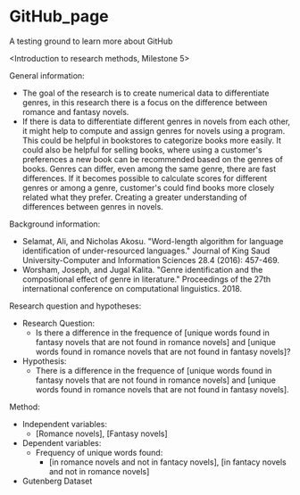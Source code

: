 # GitHub_page
A testing ground to learn more about GitHub

<Introduction to research methods, Milestone 5>

General information:
- The goal of the research is to create numerical data to differentiate genres, in this research there is a focus on the difference between romance and fantasy novels.
- If there is data to differentiate different genres in novels from each other, it might help to compute and assign genres for novels using a program. This could be helpful in bookstores to categorize books more easily. It could also be helpful for selling books, where using a customer's preferences a new book can be recommended based on the genres of books. Genres can differ, even among the same genre, there are fast differences. If it becomes possible to calculate scores for different genres or among a genre, customer's could find books more closely related what they prefer. Creating a greater understanding of differences between genres in novels.

Background information:
- Selamat, Ali, and Nicholas Akosu. "Word-length algorithm for language identification of under-resourced languages." Journal of King Saud University-Computer and Information Sciences 28.4 (2016): 457-469.
- Worsham, Joseph, and Jugal Kalita. "Genre identification and the compositional effect of genre in literature." Proceedings of the 27th international conference on computational linguistics. 2018.

Research question and hypotheses:
- Research Question:
  - Is there a difference in the frequence of [unique words found in fantasy novels that are not found in romance novels] and [unique words found in romance novels that are not found in fantasy novels]?
- Hypothesis:
  - There is a difference in the frequence of [unique words found in fantasy novels that are not found in romance novels] and [unique words found in romance novels that are not found in fantasy novels].

Method:
- Independent variables:
  - [Romance novels], [Fantasy novels]
- Dependent variables:
  - Frequency of unique words found:
    - [in romance novels and not in fantacy novels], [in fantacy novels and not in romance novels]
- Gutenberg Dataset
